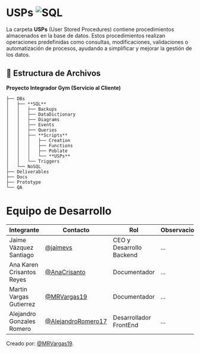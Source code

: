 # **USPs** ![SQL](https://img.shields.io/badge/SQL-blue?logo=microsoftsqlserver)

La carpeta **USPs** (User Stored Procedures) contiene procedimientos almacenados en la base de datos. Estos procedimientos realizan operaciones predefinidas como consultas, modificaciones, validaciones o automatización de procesos, ayudando a simplificar y mejorar la gestión de los datos.

## 📁 **Estructura de Archivos**
**Proyecto Integrador Gym (Servicio al Cliente)**

```plaintext
├── DBs
│   ├── **SQL**
│   │   ├── Backups
│   │   ├── DataDictionary
│   │   ├── Diagrams
│   │   ├── Events
│   │   ├── Queries
│   │   ├── **Scripts**
│   │   │   ├── Creation
│   │   │   ├── Functions
│   │   │   ├── Poblate
│   │   │   └── **USPs**
│   │   └── Triggers
│   └── NoSQL
├── Deliverables
├── Docs
├── Prototype
└── QA
```

# Equipo de Desarrollo

|Integrante|Contacto|Rol|Observaciones|
|----------|--------|---|-------------|
|Jaime Vázquez Santiago|[@jaimevs](https://github.com/jaimevs)|CEO y Desarrollo Backend|...|
|Ana Karen Crisantos Reyes|[@AnaCrisanto](https://github.com/AnaCrisanto)|Documentador|...|
|Martin Vargas Gutierrez|[@MRVargas19](https://github.com/MRVargas19)|Documentador|...|
|Alejandro Gonzales Romero|[@AlejandroRomero17](https://github.com/AlejandroRomero17)|Desarrollador FrontEnd|...|

Creado por: [@MRVargas19](https://github.com/MRVargas19).




